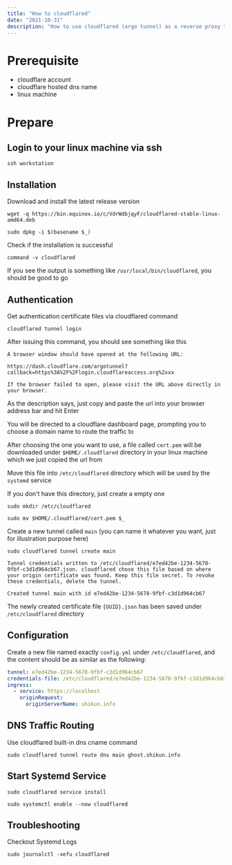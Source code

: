 ```yaml
---
title: "How to cloudflared"
date: "2021-10-31"
description: "How to use cloudflared (argo tunnel) as a reverse proxy to bypass CGNAT"
---
```


# Prerequisite

- cloudflare account
- cloudflare hosted dns name
- linux machine

# Prepare

## Login to your linux machine via ssh

```shell
ssh workstation
```

## Installation

Download and install the latest release version

```shell
wget -q https://bin.equinox.io/c/VdrWdbjqyF/cloudflared-stable-linux-amd64.deb

sudo dpkg -i $(basename $_)
```

Check if the installation is successful

```shell
command -v cloudflared
```

If you see the output is something like `/usr/local/bin/cloudflared`, you should be good to go

## Authentication

Get authentication certificate files via cloudflared command

```shell
cloudflared tunnel login
```

After issuing this command, you should see something like this

```
A browser window should have opened at the following URL:

https://dash.cloudflare.com/argotunnel?callback=https%3A%2F%2Flogin.cloudflareaccess.org%2xxx

If the browser failed to open, please visit the URL above directly in your browser.
```

As the description says, just copy and paste the url into your browser address bar and hit Enter

You will be directed to a cloudflare dashboard page, prompting you to choose a domain name to route the traffic to

After choosing the one you want to use, a file called `cert.pem` will be downloaded under `$HOME/.cloudflared` directory in your linux machine which we just copied the url from

Move this file into `/etc/cloudflared` directory which will be used by the `systemd` service

If you don't have this directory, just create a empty one

```shell
sudo mkdir /etc/cloudflared

sudo mv $HOME/.cloudflared/cert.pem $_
```

Create a new tunnel called `main` (you can name it whatever you want, just for illustration purpose here)

```shell
sudo cloudflared tunnel create main
```

```
Tunnel credentials written to /etc/cloudflared/e7ed42be-1234-5678-9fbf-c3d1d964cb67.json. cloudflared chose this file based on where your origin certificate was found. Keep this file secret. To revoke these credentials, delete the tunnel.

Created tunnel main with id e7ed42be-1234-5678-9fbf-c3d1d964cb67
```

The newly created certificate file `{UUID}.json` has been saved under `/etc/cloudflared` directory

## Configuration

Create a new file named exactly `config.yml` under `/etc/cloudflared`, and the content should be as similar as the following:

```yaml
tunnel: e7ed42be-1234-5678-9fbf-c3d1d964cb67
credentials-file: /etc/cloudflared/e7ed42be-1234-5678-9fbf-c3d1d964cb67.json
ingress:
  - service: https://localhost
    originRequest:
      originServerName: shikun.info
```

## DNS Traffic Routing

Use cloudflared built-in dns cname command

```shell
sudo cloudflared tunnel route dns main ghost.shikun.info
```

## Start Systemd Service

```shell
sudo cloudflared service install

sudo systemctl enable --now cloudflared
```

## Troubleshooting

Checkout Systemd Logs

```shell
sudo journalctl -xefu cloudflared
```
